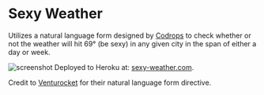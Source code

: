 Sexy Weather
==
Utilizes a natural language form designed by [Codrops](https://github.com/codrops/NaturalLanguageForm) to check whether or not the weather will hit 69° (be sexy) in any given city in the span of either a day or week.

![screenshot](http://imgur.com/fgfdmEX)
Deployed to Heroku at: [sexy-weather.com](http://sexy-weather.com).

Credit to [Venturocket](https://github.com/Venturocket) for their natural language form directive.
